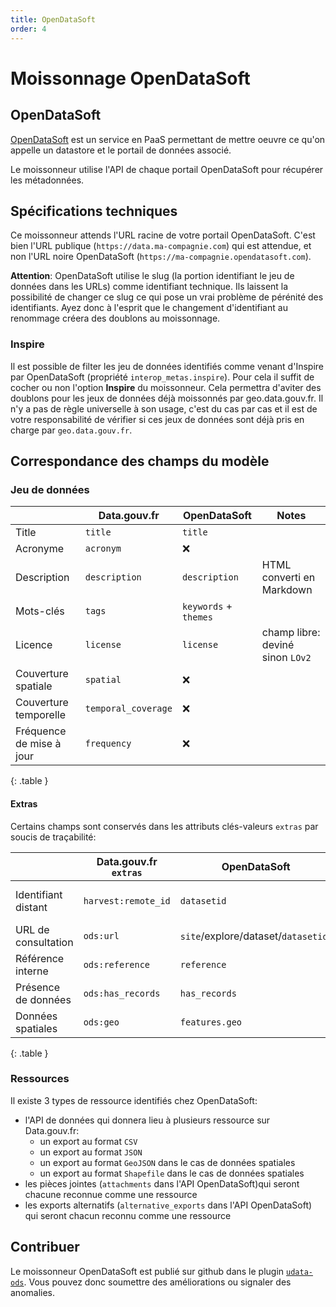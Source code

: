 ```yaml
---
title: OpenDataSoft
order: 4
---
```


# Moissonnage OpenDataSoft

## OpenDataSoft

[OpenDataSoft](https://www.opendatasoft.com) est un service en PaaS permettant de mettre oeuvre ce qu'on appelle un datastore et le portail de données associé.

Le moissonneur utilise l'API de chaque portail OpenDataSoft pour récupérer les métadonnées.

## Spécifications techniques

Ce moissonneur attends l'URL racine de votre portail OpenDataSoft. C'est bien l'URL publique (`https://data.ma-compagnie.com`) qui est attendue, et non l'URL noire OpenDataSoft (`https://ma-compagnie.opendatasoft.com`).

**Attention**: OpenDataSoft utilise le slug (la portion identifiant le jeu de données dans les URLs) comme identifiant technique. Ils laissent la possibilité de changer ce slug ce qui pose un vrai problème de pérénité des identifiants. Ayez donc à l'esprit que le changement d'identifiant au renommage créera des doublons au moissonnage.

### Inspire

Il est possible de filter les jeu de données identifiés comme venant d'Inspire par OpenDataSoft (propriété `interop_metas.inspire`).
Pour cela il suffit de cocher ou non l'option **Inspire** du moissonneur.
Cela permettra d'aviter des doublons pour les jeux de données déjà moissonnés par geo.data.gouv.fr.
Il n'y a pas de règle universelle à son usage, c'est du cas par cas et il est de votre responsabilité de vérifier si ces jeux de données sont déjà pris en charge par `geo.data.gouv.fr`.

## Correspondance des champs du modèle

### Jeu de données

| | Data.gouv.fr | OpenDataSoft | Notes |
|-|--------------|--------------|-------|
| Title | `title` | `title` | |
| Acronyme | `acronym` | ❌ | |
| Description | `description` | `description` | HTML converti en Markdown |
| Mots-clés | `tags` | `keywords` + `themes` | |
| Licence | `license` | `license` | champ libre: deviné sinon `LOv2` |
| Couverture spatiale | `spatial` | ❌ | |
| Couverture temporelle | `temporal_coverage` | ❌ | |
| Fréquence de mise à jour | `frequency` | ❌ | |
{: .table }

#### Extras

Certains champs sont conservés dans les attributs clés-valeurs `extras` par soucis de traçabilité:

| | Data.gouv.fr `extras` | OpenDataSoft | Notes |
|-|-----------------------|--------------|-------|
| Identifiant distant | `harvest:remote_id` | `datasetid` | ⚠ Attention au changement |
| URL de consultation | `ods:url` | `site`/explore/dataset/`datasetid`/ | |
| Référence interne | `ods:reference` | `reference` |  |
| Présence de données | `ods:has_records` | `has_records` | |
| Données spatiales | `ods:geo` | `features.geo` | |
{: .table }

### Ressources

Il existe 3 types de ressource identifiés chez OpenDataSoft:
- l'API de données qui donnera lieu à plusieurs ressource sur Data.gouv.fr:
  - un export au format `CSV`
  - un export au format `JSON`
  - un export au format `GeoJSON` dans le cas de données spatiales
  - un export au format `Shapefile` dans le cas de données spatiales
- les pièces jointes (`attachments` dans l'API OpenDataSoft)qui seront chacune reconnue comme une ressource
- les exports alternatifs (`alternative_exports` dans l'API OpenDataSoft) qui seront chacun reconnu comme une ressource

## Contribuer

Le moissonneur OpenDataSoft est publié sur github dans le plugin [`udata-ods`](https://github.com/opendatateam/udata-ods). Vous pouvez donc soumettre des améliorations ou signaler des anomalies.

